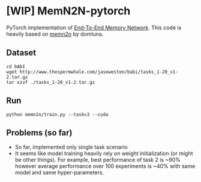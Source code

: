 # [WIP] MemN2N-pytorch
PyTorch implementation of [End-To-End Memory Network](https://arxiv.org/abs/1503.08895). This code is heavily based on [memn2n](https://github.com/domluna/memn2n) by domluna.

## Dataset
```shell
cd bAbI
wget http://www.thespermwhale.com/jaseweston/babi/tasks_1-20_v1-2.tar.gz
tar xzvf ./tasks_1-20_v1-2.tar.gz
```

## Run
```shell
python memn2n/train.py --task=3 --cuda
```

## Problems (so far)
- So far, implemented only single task scenario
- It seems like model training heavily rely on weight initialization (or might be other things). For example, best performance of task 2 is ~90% however average performance over 100 experiments is ~40% with same model and same hyper-parameters.
